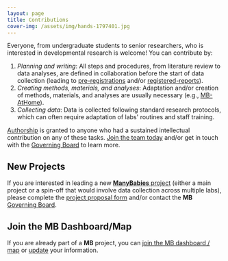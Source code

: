 ```yaml
---
layout: page
title: Contributions
cover-img: /assets/img/hands-1797401.jpg
---
```


Everyone, from undergraduate students to senior researchers, who is interested in developmental research is welcome! You can contribute by:

1. *Planning and writing*: All steps and procedures, from literature review to data analyses, are defined in collaboration before the start of data collection (leading to [pre-registrations](https://www.cos.io/prereg) and/or [registered-reports](https://www.cos.io/rr)).
2. *Creating methods, materials, and analyses*: Adaptation and/or creation of methods, materials, and analyses are usually necessary (e.g., [MB-AtHome]({{site.baseurl}}/MB-athome/)).
3. *Collecting data*: Data is collected following standard research protocols, which can often require adaptation of labs' routines and staff training.

[Authorship]({{site.baseurl}}/authorship/) is granted to anyone who had a sustained intellectual contribution on any of these tasks. [Join the team today]({{site.baseurl}}/get_involved/) and/or get in touch with the [Governing Board](mailto:manybabies-gb@mailman.stanford.edu) to learn more.

## New Projects

If you are interested in leading a new [**ManyBabies** project]({{site.baseurl}}/projects/) (either a main project or a spin-off that would involve data collection across multiple labs), please complete the [project proposal form](https://docs.google.com/document/d/1kbnK2us2Svfcf7X4TAI5YUw3_duUNAQoYINTuuWr1Jw/edit) and/or contact the **MB** [Governing Board](mailto:manybabies-gb@mailman.stanford.edu).

## Join the MB Dashboard/Map

If you are already part of a **MB** project, you can [join the MB dashboard / map]({{site.baseurl}}/map/) or [update]({{site.baseurl}}/map/) your information.
